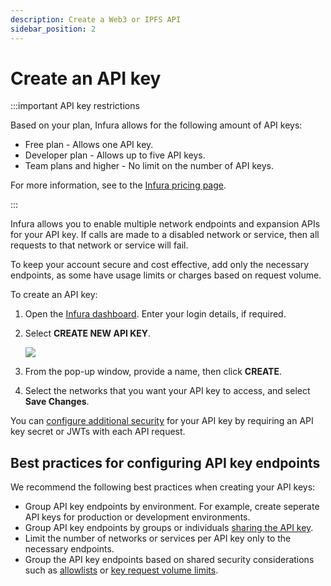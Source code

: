 ```yaml
---
description: Create a Web3 or IPFS API
sidebar_position: 2
---
```


# Create an API key

:::important API key restrictions

Based on your plan, Infura allows for the following amount of API keys:

- Free plan - Allows one API key.
- Developer plan - Allows up to five API keys.
- Team plans and higher - No limit on the number of API keys.

For more information, see to the [Infura pricing page](https://www.infura.io/pricing).

:::

Infura allows you to enable multiple network endpoints and expansion APIs for your API key. If calls are
made to a disabled network or service, then all requests to that network or service will fail.

To keep your account secure and cost effective, add only the necessary endpoints, as some have usage limits or charges based
on request volume.

To create an API key:

1. Open the [Infura dashboard](https://infura.io/dashboard). Enter your login details, if required.
1. Select **CREATE NEW API KEY**.

    <div class="left-align-container">
    <div class="img-large">
        <img
        src={require('../../images/create_key.png').default}
        />
    </div>
    </div> 
1. From the pop-up window, provide a name, then click **CREATE**.
1. Select the networks that you want your API key to access, and select **Save Changes**.

You can [configure additional security](../how-to/secure-an-api/api-key-secret.md) for your API key by requiring an API key secret or JWTs with
each API request.

## Best practices for configuring API key endpoints

We recommend the following best practices when creating your API keys:

- Group API key endpoints by environment. For example, create seperate API keys for production or development environments.
- Group API key endpoints by groups or individuals [sharing the API key](../how-to/project-sharing.md).
- Limit the number of networks or services per API key only to the necessary endpoints.
- Group the API key endpoints based on shared security considerations such as
    [allowlists](../how-to/secure-an-api/use-an-allowlist.md) or
    [key request volume limits](../how-to/secure-an-api/set-rate-limits.md).